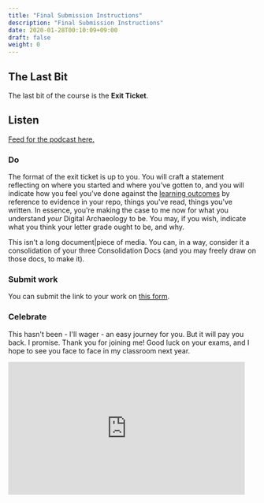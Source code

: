 ```yaml
---
title: "Final Submission Instructions"
description: "Final Submission Instructions"
date: 2020-01-28T00:10:09+09:00
draft: false
weight: 0
---
```


## The Last Bit

The last bit of the course is the **Exit Ticket**.

## Listen

[Feed for the podcast here.]()

### Do

The format of the exit ticket is up to you. You will craft a statement reflecting on where you started and where you’ve gotten to, and you will indicate how you feel you’ve done against the [learning outcomes](/docs/2-learning-outcomes) by reference to evidence in your repo, things you've read, things you've written. In essence, you're making the case to me now for what you understand _your_ Digital Archaeology to be. You may, if you wish, indicate what you think your letter grade ought to be, and why.

This isn't a long document|piece of media. You can, in a way, consider it a consolidation of your three Consolidation Docs (and you may freely draw on those docs, to make it).

### Submit work

You can submit the link to your work on [this form](#).

### Celebrate

This hasn't been - I'll wager - an easy journey for you. But it will pay you back. I promise. Thank you for joining me! Good luck on your exams, and I hope to see you face to face in my classroom next year.

<iframe src="https://giphy.com/embed/4GY3ljn0SuvrpvxIck" width="480" height="270" frameBorder="0" class="giphy-embed" allowFullScreen></iframe>
